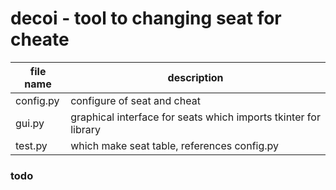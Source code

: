 # decoi - tool to changing seat for cheate

| file name | description |
|--|--|
|config.py | configure of seat and cheat |
|gui.py | graphical interface for seats which imports tkinter for library  |
|test.py | which make seat table, references config.py |

### todo 
